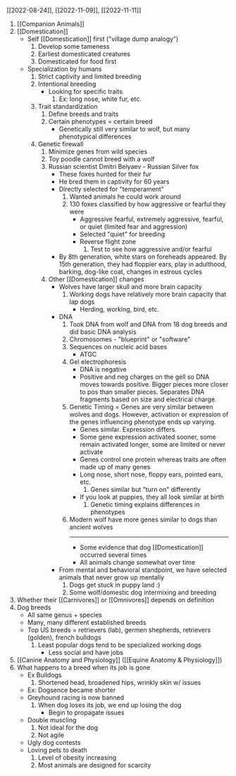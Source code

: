 [[2022-08-24]], [[2022-11-09]], [[2022-11-11]]

1. [[Companion Animals]]
2. [[Domestication]]
	- Self [[Domestication]] first ("village dump analogy")
		1. Develop some tameness
		2. Earliest domesticated creatures
		3. Domesticated for food first
	- Specialization by humans
		1. Strict captivity and limited breeding
		2. Intentional breeding
			- Looking for specific traits
				1. Ex: long nose, white fur, etc.
		3. Trait standardization
			1. Define breeds and traits
			2. Certain phenotypes = certain breed
				- Genetically still very similar to wolf, but many phenotypical differences
		4. Genetic firewall
			1. Minimize genes from wild species
			2. Toy poodle cannot breed with a wolf
			3. Russian scientist Dmitri Belyaev - Russian Silver fox
				- These foxes hunted for their fur
				- He bred them in captivity for 60 years
				- Directly selected for "temperament"
					1. Wanted animals he could work around
					2. 130 foxes classified by how aggressive or fearful they were
						- Aggressive fearful, extremely aggressive, fearful, or quiet (limited fear and aggression)
						- Selected "quiet" for breeding
						- Reverse flight zone
							1. Test to see how aggressive and/or fearful
				- By 8th generation, white stars on foreheads appeared. By 15th generation, they had floppier ears, play in adulthood, barking, dog-like coat, changes in estrous cycles
			5. Other [[Domestication]] changes
				- Wolves have larger skull and more brain capacity
					1. Working dogs have relatively more brain capacity that lap dogs
						- Herding, working, bird, etc.
				- DNA
					1. Took DNA from wolf and DNA from 18 dog breeds and did basic DNA analysis
					2. Chromosomes - "blueprint" or "software"
					3. Sequences on nucleic acid bases
						- ATGC
					4. Gel electrophoresis
						- DNA is negative
						- Positive and neg charges on the gell so DNA moves towards positive. Bigger pieces more closer to pos than smaller pieces. Separates DNA fragments based on size and electrical charge.
					5. Genetic Timing = Genes are very similar between wolves and dogs. However, activation or expression of the genes influencing phenotype ends up varying. 
						- Genes similar. Expression differs.
						- Some gene expression activated sooner, some remain activated longer, some are limited or never activate
						- Genes control one protein whereas traits are often made up of many genes
						- Long nose, short nose, floppy ears, pointed ears, etc. 
							1. Genes similar but "turn on" differently
						- If you look at puppies, they all look similar at birth
							1. Genetic timing explains differences in phenotypes
					6. Modern wolf have more genes similar to dogs than ancient wolves
						- ---
						- Some evidence that dog [[Domestication]] occurred several times 
						- All animals change somewhat over time
				- From mental and behavioral standpoint, we have selected animals that never grow up mentally
					1. Dogs get stuck in puppy land :)
					2. Some wolf/domestic dog intermixing and breeding
3. Whether their [[Carnivores]] or [[Omnivores]] depends on definition
4. Dog breeds
	- All same genus + species
	- Many, many different established breeds
	- Top US breeds = retrievers (lab), germen shepherds, retrievers (golden), french bulldogs
		1. Least popular dogs tend to be specialized working dogs
			- Less social and have jobs
5. [[Canine Anatomy and Physiology]] ([[Equine Anatomy & Physiology]])
7. What happens to a breed when its job is gone
	- Ex Bulldogs
		1. Shortened head, broadened hips, wrinkly skin w/ issues
	- Ex: Dogsence became shorter
	- Greyhound racing is now banned
		1. When dog loses its job, we end up losing the dog
			- Begin to propagate issues
	- Double muscling
		1. Not ideal for the dog
		2. Not agile
	- Ugly dog contests 
	- Loving pets to death
		1. Level of obesity increasing
		2. Most animals are designed for scarcity 